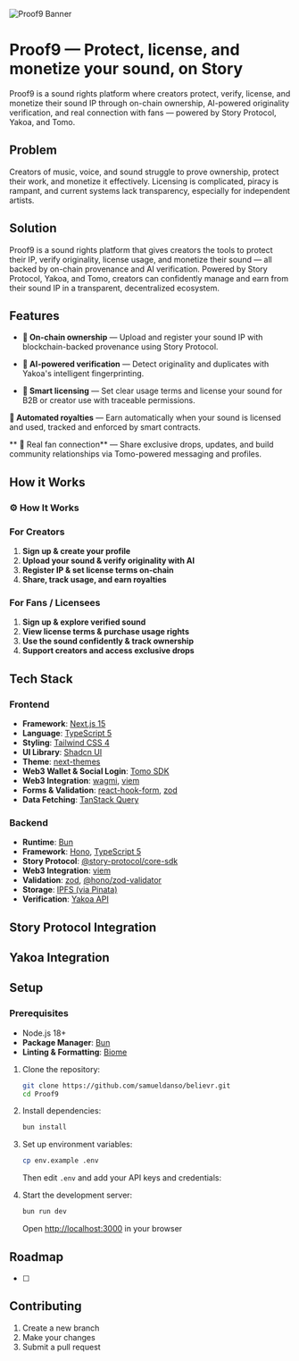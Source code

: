 ![Proof9 Banner](/github-banner.png)

# Proof9 — Protect, license, and monetize your sound, on Story

Proof9 is a sound rights platform where creators protect, verify, license, and monetize their sound IP through on-chain ownership, AI-powered originality verification, and real connection with fans — powered by Story Protocol, Yakoa, and Tomo.

## Problem

Creators of music, voice, and sound struggle to prove ownership, protect their work, and monetize it effectively. Licensing is complicated, piracy is rampant, and current systems lack transparency, especially for independent artists.

## Solution

Proof9 is a sound rights platform that gives creators the tools to protect their IP, verify originality, license usage, and monetize their sound — all backed by on-chain provenance and AI verification. Powered by Story Protocol, Yakoa, and Tomo, creators can confidently manage and earn from their sound IP in a transparent, decentralized ecosystem.

## Features

-   **🔐 On-chain ownership** — Upload and register your sound IP with blockchain-backed provenance using Story Protocol.

-   **🧠 AI-powered verification** — Detect originality and duplicates with Yakoa's intelligent fingerprinting.

-   **📜 Smart licensing** — Set clear usage terms and license your sound for B2B or creator use with traceable permissions.

**💸 Automated royalties** — Earn automatically when your sound is licensed and used, tracked and enforced by smart contracts.

** 🤝 Real fan connection** — Share exclusive drops, updates, and build community relationships via Tomo-powered messaging and profiles.

## How it Works

### ⚙️ How It Works

### For Creators

1. **Sign up & create your profile**
2. **Upload your sound & verify originality with AI**
3. **Register IP & set license terms on-chain**
4. **Share, track usage, and earn royalties**

### For Fans / Licensees

1. **Sign up & explore verified sound**
2. **View license terms & purchase usage rights**
3. **Use the sound confidently & track ownership**
4. **Support creators and access exclusive drops**

## Tech Stack

### Frontend

-   **Framework**: [Next.js 15](https://nextjs.org/)
-   **Language**: [TypeScript 5](https://www.typescriptlang.org/)
-   **Styling**: [Tailwind CSS 4](https://tailwindcss.com/)
-   **UI Library**: [Shadcn UI](https://ui.shadcn.com/)
-   **Theme**: [next-themes](https://github.com/pacocoursey/next-themes)
-   **Web3 Wallet & Social Login**: [Tomo SDK](https://docs.tomo.inc/tomo-sdk/tomoevmkit)
-   **Web3 Integration**: [wagmi](https://wagmi.sh/), [viem](https://viem.sh/)
-   **Forms & Validation**: [react-hook-form](https://react-hook-form.com/), [zod](https://zod.dev/)
-   **Data Fetching**: [TanStack Query](https://tanstack.com/query)

### Backend

-   **Runtime**: [Bun](https://bun.sh/)
-   **Framework**: [Hono](https://hono.dev/), [TypeScript 5](https://www.typescriptlang.org/)
-   **Story Protocol**: [@story-protocol/core-sdk](https://docs.storyprotocol.xyz/)
-   **Web3 Integration**: [viem](https://viem.sh/)
-   **Validation**: [zod](https://zod.dev/), [@hono/zod-validator](https://hono.dev/middleware/validator)
-   **Storage**: [IPFS (via Pinata)](https://www.pinata.cloud/)
-   **Verification**: [Yakoa API](https://docs.yakoa.ai/)

## Story Protocol Integration

## Yakoa Integration

## Setup

### Prerequisites

-   Node.js 18+
-   **Package Manager**: [Bun](https://bun.sh/)
-   **Linting & Formatting**: [Biome](https://biomejs.dev/)

1. Clone the repository:

    ```bash
    git clone https://github.com/samueldanso/believr.git
    cd Proof9
    ```

2. Install dependencies:

    ```bash
    bun install
    ```

3. Set up environment variables:

    ```bash
    cp env.example .env
    ```

    Then edit `.env` and add your API keys and credentials:

4. Start the development server:

    ```bash
    bun run dev
    ```

    Open [http://localhost:3000](http://localhost:3000) in your browser

## Roadmap

-   [ ]

## Contributing

1. Create a new branch
2. Make your changes
3. Submit a pull request
